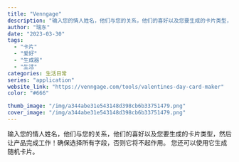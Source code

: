 ```yaml
---
title: "Venngage"
description: "输入您的情人姓名，他们与您的关系，他们的喜好以及您要生成的卡片类型，然后让产品完成工作！确保选择所有字段，否则它将不起作"
author: "瑞东"
date: "2023-03-30"
tags:
  - "卡片"
  - "爱好"
  - "生成器"
  - "生活"
categories: 生活日常
series: "application"
website_link: "https://venngage.com/tools/valentines-day-card-maker"
color: "#666"

thumb_image: "/img/a344abe31e543148d398cb6b33751479.png"
cover_image: "/img/a344abe31e543148d398cb6b33751479.png"
---
```


输入您的情人姓名，他们与您的关系，他们的喜好以及您要生成的卡片类型，然后让产品完成工作！确保选择所有字段，否则它将不起作用。 您还可以使用它生成随机卡片。